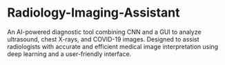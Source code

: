 # Radiology-Imaging-Assistant
An AI-powered diagnostic tool combining CNN and a GUI to analyze ultrasound, chest X-rays, and COVID-19 images. Designed to assist radiologists with accurate and efficient medical image interpretation using deep learning and a user-friendly interface.

